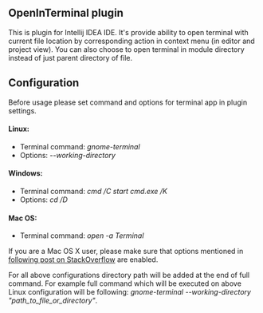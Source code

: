 ## OpenInTerminal plugin
This is plugin for Intellij IDEA IDE. It's provide ability to open terminal with current file location by corresponding action in context menu (in editor and project view). 
You can also choose to open terminal in module directory instead of just parent directory of file. 

## Configuration
Before usage please set command and options for terminal app in plugin settings. 

#### Linux:

* Terminal command: _gnome-terminal_
* Options: _--working-directory_

#### Windows:

* Terminal command: _cmd /C start cmd.exe /K_
* Options: _cd /D_

#### Mac OS:

* Terminal command: _open -a Terminal_

If you are a Mac OS X user, please make sure that options mentioned in [following post on StackOverflow](http://stackoverflow.com/a/7054045) are enabled.

For all above configurations directory path will be added at the end of full command. For example full command which will be executed on above Linux configuration will be following: _gnome-terminal_ _--working-directory_ _"path_to_file_or_directory"_. 